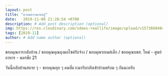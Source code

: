 ```yaml
---
layout: post
title: "ความหวานรออยู่"
date:   2019-11-08 21:28:54 +0700
description: # Add post description (optional)
img: https://res.cloudinary.com/sdees-reallife/image/upload/v1573660484/594792443.129086.jpg # Add image post (optional)
tags: [2019-11]
author: # Add name author (optional)
---
```

ขอบคุณการกลับบ้าน / ขอบคุณคุณลุงมอไซด์รับจ้าง / ขอบคุณรถเมล์เล็ก / ขอบคุณบขส. ใหม่ - ศูนย์อาหาร - นครชัย 21

<i class="fa fa-child" style="color:plum"></i>

วันนี้กลับบ้านสบาย ๆ - ขอบคุณทุก ๆ คนที่แวะมารับกลับเข้าบ้านพร้อม ๆ กันนะครับ
